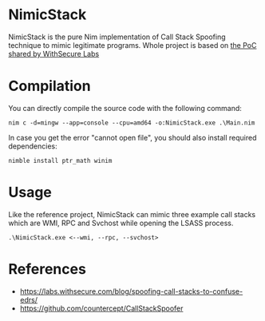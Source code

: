 # NimicStack

NimicStack is the pure Nim implementation of Call Stack Spoofing technique to mimic legitimate programs. Whole project is based on [the PoC shared by WithSecure Labs](https://labs.withsecure.com/blog/spoofing-call-stacks-to-confuse-edrs/)

# Compilation

You can directly compile the source code with the following command:

`nim c -d=mingw --app=console --cpu=amd64 -o:NimicStack.exe .\Main.nim`

In case you get the error "cannot open file", you should also install required dependencies:

`nimble install ptr_math winim`

# Usage

Like the reference project, NimicStack can mimic three example call stacks which are WMI, RPC and Svchost while opening the LSASS process. 

`.\NimicStack.exe <--wmi, --rpc, --svchost>`

# References

- https://labs.withsecure.com/blog/spoofing-call-stacks-to-confuse-edrs/
- https://github.com/countercept/CallStackSpoofer
